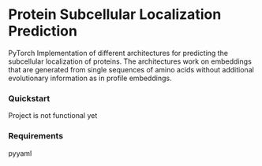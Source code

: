 # Protein Subcellular Localization Prediction

PyTorch Implementation of different architectures for predicting the subcellular localization of proteins.
The architectures work on embeddings that are generated from single sequences of amino acids without additional evolutionary
information as in profile embeddings.

### Quickstart
Project is not functional yet   

### Requirements

pyyaml
